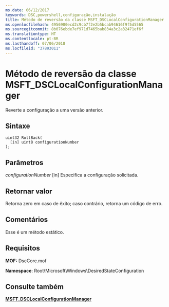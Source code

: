 ```yaml
---
ms.date: 06/12/2017
keywords: DSC,powershell,configuração,instalação
title: Método de reversão da classe MSFT_DSCLocalConfigurationManager
ms.openlocfilehash: 4956900ecd2c9cb7f2e2b5bcab94616f9f5d5565
ms.sourcegitcommit: 8b076ebde7ef971d7465bab834a3c2a32471ef6f
ms.translationtype: HT
ms.contentlocale: pt-BR
ms.lasthandoff: 07/06/2018
ms.locfileid: "37893011"
---
```

# <a name="rollback-method-of-the-msftdsclocalconfigurationmanager-class"></a>Método de reversão da classe MSFT_DSCLocalConfigurationManager

Reverte a configuração a uma versão anterior.

## <a name="syntax"></a>Sintaxe

```mof
uint32 RollBack(
  [in] uint8 configurationNumber
);
```

## <a name="parameters"></a>Parâmetros

*configurationNumber* \[in\] Especifica a configuração solicitada.

## <a name="return-value"></a>Retornar valor

Retorna zero em caso de êxito; caso contrário, retorna um código de erro.

## <a name="remarks"></a>Comentários

Esse é um método estático.

## <a name="requirements"></a>Requisitos

**MOF:** DscCore.mof

**Namespace**: Root\Microsoft\Windows\DesiredStateConfiguration

## <a name="see-also"></a>Consulte também

[**MSFT_DSCLocalConfigurationManager**](msft-dsclocalconfigurationmanager.md)